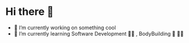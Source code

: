# Hi there 👋

<!--
**bhavya104/bhavya104** is a ✨ _special_ ✨ repository because its `README.md` (this file) appears on your GitHub profile.

Here are some ideas to get you started:

- 🔭 I’m currently working on ...
- 🌱 I’m currently learning ...
- 👯 I’m looking to collaborate on ...
- 🤔 I’m looking for help with ...
- 💬 Ask me about ...
- 📫 How to reach me: ...
- 😄 Pronouns: ...
- ⚡ Fun fact: ...
-->



- 🔭 I’m currently working on something cool 
- 🌱 I’m currently learning Software Development 👨‍💻 , BodyBuilding 🦾 🏋️‍♀️

<!--
📊 **I spend my much time on**

```text
Kotlin Android         ████████░░░░░░░░░░░░░░░░░ 
JAVA Android          ██████░░░░░░░░░░░░░░░░░░░ 
HTML                ███░░░░░░░░░░░░░░░░░░░░░░ 
JAVASCRIPT                 ██████░░░░░░░░░░░░░░░░░░░░░░░  
Other                    █░░░░░░░░░░░░░░░░░░░░░░░░  
```
-->
